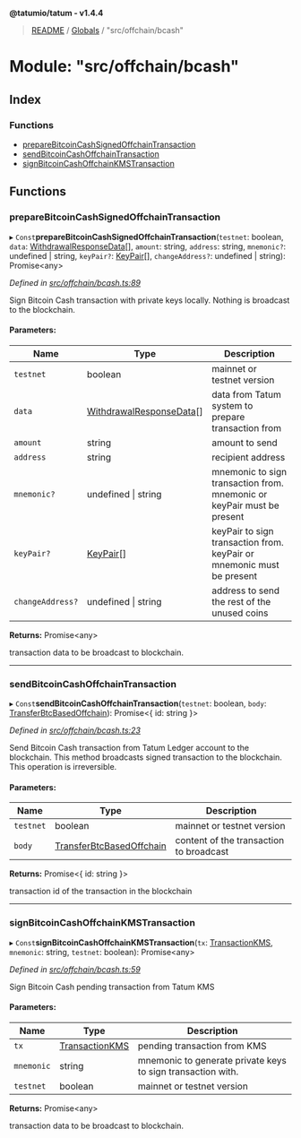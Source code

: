 **@tatumio/tatum - v1.4.4**

> [README](../README.md) / [Globals](../globals.md) / "src/offchain/bcash"

# Module: "src/offchain/bcash"

## Index

### Functions

* [prepareBitcoinCashSignedOffchainTransaction](_src_offchain_bcash_.md#preparebitcoincashsignedoffchaintransaction)
* [sendBitcoinCashOffchainTransaction](_src_offchain_bcash_.md#sendbitcoincashoffchaintransaction)
* [signBitcoinCashOffchainKMSTransaction](_src_offchain_bcash_.md#signbitcoincashoffchainkmstransaction)

## Functions

### prepareBitcoinCashSignedOffchainTransaction

▸ `Const`**prepareBitcoinCashSignedOffchainTransaction**(`testnet`: boolean, `data`: [WithdrawalResponseData](../interfaces/_src_model_response_offchain_withdrawalresponse_.withdrawalresponsedata.md)[], `amount`: string, `address`: string, `mnemonic?`: undefined \| string, `keyPair?`: [KeyPair](../classes/_src_model_request_transferbtcbasedoffchain_.keypair.md)[], `changeAddress?`: undefined \| string): Promise\<any>

*Defined in [src/offchain/bcash.ts:89](https://github.com/tatumio/tatum-js/blob/c5d1e16/src/offchain/bcash.ts#L89)*

Sign Bitcoin Cash transaction with private keys locally. Nothing is broadcast to the blockchain.

#### Parameters:

Name | Type | Description |
------ | ------ | ------ |
`testnet` | boolean | mainnet or testnet version |
`data` | [WithdrawalResponseData](../interfaces/_src_model_response_offchain_withdrawalresponse_.withdrawalresponsedata.md)[] | data from Tatum system to prepare transaction from |
`amount` | string | amount to send |
`address` | string | recipient address |
`mnemonic?` | undefined \| string | mnemonic to sign transaction from. mnemonic or keyPair must be present |
`keyPair?` | [KeyPair](../classes/_src_model_request_transferbtcbasedoffchain_.keypair.md)[] | keyPair to sign transaction from. keyPair or mnemonic must be present |
`changeAddress?` | undefined \| string | address to send the rest of the unused coins |

**Returns:** Promise\<any>

transaction data to be broadcast to blockchain.

___

### sendBitcoinCashOffchainTransaction

▸ `Const`**sendBitcoinCashOffchainTransaction**(`testnet`: boolean, `body`: [TransferBtcBasedOffchain](../classes/_src_model_request_transferbtcbasedoffchain_.transferbtcbasedoffchain.md)): Promise\<{ id: string  }>

*Defined in [src/offchain/bcash.ts:23](https://github.com/tatumio/tatum-js/blob/c5d1e16/src/offchain/bcash.ts#L23)*

Send Bitcoin Cash transaction from Tatum Ledger account to the blockchain. This method broadcasts signed transaction to the blockchain.
This operation is irreversible.

#### Parameters:

Name | Type | Description |
------ | ------ | ------ |
`testnet` | boolean | mainnet or testnet version |
`body` | [TransferBtcBasedOffchain](../classes/_src_model_request_transferbtcbasedoffchain_.transferbtcbasedoffchain.md) | content of the transaction to broadcast |

**Returns:** Promise\<{ id: string  }>

transaction id of the transaction in the blockchain

___

### signBitcoinCashOffchainKMSTransaction

▸ `Const`**signBitcoinCashOffchainKMSTransaction**(`tx`: [TransactionKMS](../classes/_src_model_response_kms_transactionkms_.transactionkms.md), `mnemonic`: string, `testnet`: boolean): Promise\<any>

*Defined in [src/offchain/bcash.ts:59](https://github.com/tatumio/tatum-js/blob/c5d1e16/src/offchain/bcash.ts#L59)*

Sign Bitcoin Cash pending transaction from Tatum KMS

#### Parameters:

Name | Type | Description |
------ | ------ | ------ |
`tx` | [TransactionKMS](../classes/_src_model_response_kms_transactionkms_.transactionkms.md) | pending transaction from KMS |
`mnemonic` | string | mnemonic to generate private keys to sign transaction with. |
`testnet` | boolean | mainnet or testnet version |

**Returns:** Promise\<any>

transaction data to be broadcast to blockchain.
